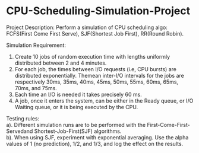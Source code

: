 # CPU-Scheduling-Simulation-Project

Project Description:
Perform a simulation of CPU scheduling algo: FCFS(First Come First Serve), SJF(Shortest Job First), RR(Round Robin).

Simulation Requirement:
1. Create 10 jobs of random execution time with lengths uniformly distributed between 2 and 4 minutes.
2. For each job, the times between I/O requests (i.e, CPU bursts) are distributed exponentially. Themean inter-I/O intervals for the jobs are respectively 30ms, 35ms, 40ms, 45ms, 50ms, 55ms, 60ms, 65ms, 70ms, and 75ms.
3. Each time an I/O is needed it takes precisely 60 ms.
4. A job, once it enters the system, can be either in the Ready queue, or I/O Waiting queue, or it is being executed by the CPU.

Testing rules:  
a). Different simulation runs are to be performed with the First-Come-First-Servedand Shortest-Job-First(SJF) algorithms.   
b). When using SJF, experiment with exponential averaging. Use the alpha values of 1 (no prediction), 1/2, and 1/3, and log the effect on the results.
